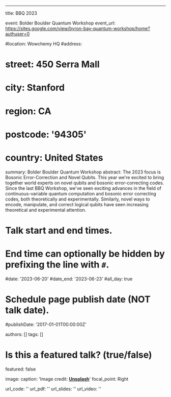 ---
title: BBQ 2023

event: Bolder Boulder Quantum  Workshop
event_url: https://sites.google.com/view/byron-bay-quantum-workshop/home?authuser=0

#location: Wowchemy HQ
#address:
#  street: 450 Serra Mall
#  city: Stanford
#  region: CA
#  postcode: '94305'
#  country: United States

summary: Bolder Boulder Quantum Workshop
abstract: The 2023 focus is Bosonic Error-Correction and Novel Qubits. This year we're excited to bring together world experts on novel qubits and bosonic error-correcting codes. Since the last BBQ Workshop, we've seen exciting advances in the field of continuous-variable quantum computation and bosonic error correcting codes, both theoretically and experimentally. Similarly, novel ways to encode, manipulate, and correct logical qubits have seen increasing theoretical and experimental attention. 



# Talk start and end times.
#   End time can optionally be hidden by prefixing the line with `#`.
#date: '2023-06-20'
#date_end: '2023-06-23'
#all_day: true

# Schedule page publish date (NOT talk date).
#publishDate: '2017-01-01T00:00:00Z'

authors: []
tags: []

# Is this a featured talk? (true/false)
featured: false

image:
  caption: 'Image credit: [**Unsplash**](https://unsplash.com/photos/bzdhc5b3Bxs)'
  focal_point: Right

url_code: ''
url_pdf: ''
url_slides: ''
url_video: ''

